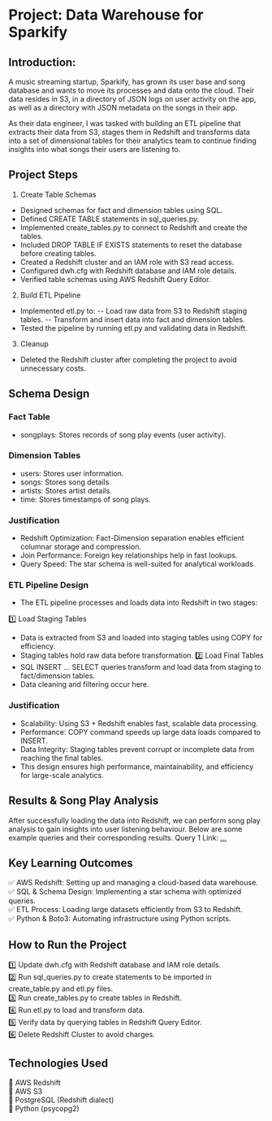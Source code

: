 # Project: Data Warehouse for Sparkify

## Introduction:
A music streaming startup, Sparkify, has grown its user base and song database and wants to move its processes and data onto the cloud. Their data resides in S3, in a directory of JSON logs on user activity on the app, as well as a directory with JSON metadata on the songs in their app.

As their data engineer, I was tasked with building an ETL pipeline that extracts their data from S3, stages them in Redshift and transforms data into a set of dimensional tables for their analytics team to continue finding insights into what songs their users are listening to.

## Project Steps
1. Create Table Schemas
- Designed schemas for fact and dimension tables using SQL.
- Defined CREATE TABLE statements in sql_queries.py.
- Implemented create_tables.py to connect to Redshift and create the tables.
- Included DROP TABLE IF EXISTS statements to reset the database before creating tables.
- Created a Redshift cluster and an IAM role with S3 read access.
- Configured dwh.cfg with Redshift database and IAM role details.
- Verified table schemas using AWS Redshift Query Editor.
2. Build ETL Pipeline
- Implemented etl.py to:
-- Load raw data from S3 to Redshift staging tables.
-- Transform and insert data into fact and dimension tables.
- Tested the pipeline by running etl.py and validating data in Redshift.
3. Cleanup
- Deleted the Redshift cluster after completing the project to avoid unnecessary costs.

## Schema Design
### Fact Table
- songplays: Stores records of song play events (user activity).
### Dimension Tables
- users: Stores user information.
- songs: Stores song details.
- artists: Stores artist details.
- time: Stores timestamps of song plays.
### Justification
- Redshift Optimization: Fact-Dimension separation enables efficient columnar storage and compression.
- Join Performance: Foreign key relationships help in fast lookups.
- Query Speed: The star schema is well-suited for analytical workloads.

### ETL Pipeline Design
- The ETL pipeline processes and loads data into Redshift in two stages:

1️⃣ Load Staging Tables <br>
- Data is extracted from S3 and loaded into staging tables using COPY for efficiency.
- Staging tables hold raw data before transformation.
2️⃣ Load Final Tables <br>
- SQL INSERT ... SELECT queries transform and load data from staging to fact/dimension tables.
- Data cleaning and filtering occur here.
### Justification
- Scalability: Using S3 + Redshift enables fast, scalable data processing.
- Performance: COPY command speeds up large data loads compared to INSERT.
- Data Integrity: Staging tables prevent corrupt or incomplete data from reaching the final tables.
- This design ensures high performance, maintainability, and efficiency for large-scale analytics. 

## Results & Song Play Analysis
After successfully loading the data into Redshift, we can perform song play analysis to gain insights into user listening behaviour. Below are some example queries and their corresponding results.
Query 1 Link: <a href=https://github.com/siddharthgada/Fetch-Rewards-Exercise/blob/main/images/ER_Diagram.png>...</a> <br>
## Key Learning Outcomes
✅ AWS Redshift: Setting up and managing a cloud-based data warehouse. <br>
✅ SQL & Schema Design: Implementing a star schema with optimized queries.<br>
✅ ETL Process: Loading large datasets efficiently from S3 to Redshift.<br>
✅ Python & Boto3: Automating infrastructure using Python scripts.<br>

## How to Run the Project<br>
1️⃣ Update dwh.cfg with Redshift database and IAM role details.<br>
2️⃣ Run sql_queries.py to create statements to be imported in create_table.py and etl.py files.<br>
3️⃣ Run create_tables.py to create tables in Redshift.<br>
4️⃣ Run etl.py to load and transform data.<br>
5️⃣ Verify data by querying tables in Redshift Query Editor.<br>
6️⃣ Delete Redshift Cluster to avoid charges.<br>

## Technologies Used
🔹 AWS Redshift<br>
🔹 AWS S3<br>
🔹 PostgreSQL (Redshift dialect)<br>
🔹 Python (psycopg2)<br>
